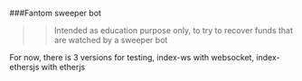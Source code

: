 ###Fantom sweeper bot

>>Intended as education purpose only, to try to recover funds that are watched by a sweeper bot

For now, there is 3 versions for testing, index-ws with websocket, index-ethersjs with etherjs
